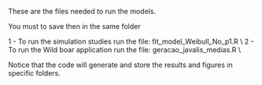These are the files needed to run the models.

You must to save then in the same folder

1 - To run the simulation studies run the file: fit_model_Weibull_No_p1.R \\
2 - To run the Wild boar application run the file: geracao_javalis_medias.R \\

Notice that the code will generate and store the results and figures in specific folders.


